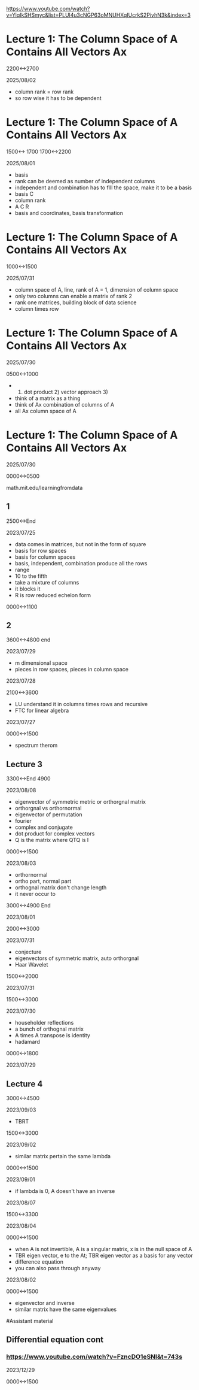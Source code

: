 https://www.youtube.com/watch?v=YiqIkSHSmyc&list=PLUl4u3cNGP63oMNUHXqIUcrkS2PivhN3k&index=3

# Lecture 1: The Column Space of A Contains All Vectors Ax

2200<->2700

2025/08/02

- column rank = row rank
- so row wise it has to be dependent

# Lecture 1: The Column Space of A Contains All Vectors Ax
1500<-> 1700 1700<->2200

2025/08/01

- basis
- rank can be deemed as number of independent columns
- independent and combination has to flll the space, make it to be a basis
- basis C
- column rank
- A C R
- basis and coordinates, basis transformation

# Lecture 1: The Column Space of A Contains All Vectors Ax

1000<->1500

2025/07/31

- column space of A, line, rank of A = 1, dimension of column space
- only two columns can enable a matrix of rank 2
- rank one matrices, building block of data science
- column times row

# Lecture 1: The Column Space of A Contains All Vectors Ax

2025/07/30

0500<->1000

- 1) dot product 2) vector approach 3)
- think of a matrix as a thing
- think of Ax combination of columns of A
- all Ax column space of A

# Lecture 1: The Column Space of A Contains All Vectors Ax

2025/07/30

0000<->0500

math.mit.edu/learningfromdata

## 1

2500<->End

2023/07/25

- data comes in matrices, but not in the form of square
- basis for row spaces
- basis for column spaces
- basis, independent, combination produce all the rows
- range
- 10 to the fifth
- take a mixture of columns
- it blocks it
- R is row reduced echelon form

0000<->1100


## 2

3600<->4800 end

2023/07/29

- m dimensional space
- pieces in row spaces, pieces in column space

2023/07/28

2100<->3600

- LU understand it in columns times rows and recursive
- FTC for linear algebra

2023/07/27

0000<->1500

- spectrum therom



## Lecture 3

3300<->End 4900

2023/08/08

- eigenvector of symmetric metric or orthorgnal matrix
- orthorgnal vs orthornormal
- eigenvector of permutation
- fourier
- complex and conjugate
- dot product for complex vectors
- Q is the matrix where QTQ is I

0000<->1500

2023/08/03

- orthornormal
- ortho part, normal part
- orthognal matrix don't change length
- it never occur to

3000<->4900 End

2023/08/01

2000<->3000

2023/07/31

- conjecture
- eigenvectors of symmetric matrix, auto orthorgnal
- Haar Wavelet

1500<->2000

2023/07/31

1500<->3000

2023/07/30

- householder reflections
- a bunch of orthognal matrix
- A times A transpose is identity
- hadamard

0000<->1800

2023/07/29

## Lecture 4

3000<->4500

2023/09/03

- TBRT

1500<->3000

2023/09/02

- similar matrix pertain the same lambda

0000<->1500

2023/09/01

- if lambda is 0, A doesn't have an inverse

2023/08/07

1500<->3300

2023/08/04

0000<->1500

- when A is not invertible, A is a singular matrix, x is in the null space of A
- TBR eigen vector, e to the At; TBR eigen vector as a basis for any vector
- difference equation
- you can also pass through anyway

2023/08/02

0000<->1500

- eigenvector and inverse
- similar matrix have the same eigenvalues


#Assistant material

## Differential equation cont
### https://www.youtube.com/watch?v=FzncDO1eSNI&t=743s

2023/12/29

0000<->1500
